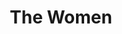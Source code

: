 ---
title: The Women
year: 1968
opening_date: 1968-04-05
closing_date: 1968-04-20
layout: productions
image:
image_caption:
image_credit:
playbill:
category:
Theatre: Theatre Jacksonville
Venue: Little Theatre
cast:
  Sylvia: Margaret Oehlbeck
  Nancy: Connie Maxon
  Peggy: Margaret Winstead
  Jane: Lois Navarre
  Edith: Mary Frances Thornhill
  Mary : Mina Nelson
  Countess DeLage: Elise Hallowes
  Hairdresser: Gert Berman
  Olga: Gladys Witten
  Pedicurist: Winifred Matthews
  Miriam Aarons: Nancy Kaye
  Little Mary: Theresa Bianchi
  Mrs. Morehead: Janet L. McCue
  First Saleslady: Jan Davis
  Crystall Allen: Sandy Cook Surdi
  Second Saleslady: Judy DeSane
  Princess Tamara: Rike Wensing
  Instructress: Harriet Miltenberg
  Maggie: Vickie Vickers
  Nurse: Jane Boyd
  Lucy : Deborah Dunn
  Helene: Mary Ellen Calhoun
  First Cutie: Jane Boyd
  Second Cutie: Jill Schwen
  Cigarette Girl: Harriet Miltenberg
  Sadie: Winifred Matthews
  A Dowager: Mary B. Coyle
  Debutante: Mary Ellen Calhoun
  Woman in Distress: Gert Berman

crew:
  Director: Robert Knowles
  Scenic Design: Phil Fitzpatrick
  Stage Manager: Marshall Grauer
  Assistant Stage Manager: Al Gimbel
  Lighting: Bill Bacon
  Sound: Carol Lucas
  Costumes: 
    - Jean Fullerton
    - Nancy Fitzpatrick
    - Gert Berman
    - Gladys Witten
  Properties: 
    - Fernando Velandia
    - Darryl McIntyre
    - David Chapman
    - Edith Gooding
    - Debbie Meade
    - Gladys Dale
    - Esther Barnes
    - Linda Bell
    - Katie Raven
  Make-up: Terry McIntire
  Set Construction: 
    - Bill Bacon
    - Mike Doyle
    - Ron Lewandowski
    - Ray Navorre
    - Lauren Murray
    - Nancy Fitzpatrick
    - Walter Hyams
    - Ham Waddell
    - Randy Meaders
    - Edith Gooding
    - Tom Harper
    - David Whitfield
    - Darryl McIntyre
    - Eddie Kassees
  Stage Crew: 
    - Ron Lewandowski
    - Ray Navorre
    - Lauren Murray
    - Walter Hyams
    - Ham Waddell
    - Randy Meaders
    - Ron Griffis
    - Sam Helfrich
    - Sidney Backer
    - R.H. Nelson

understudies:

orchestra:
external_links:
---